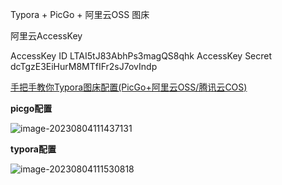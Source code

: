 Typora + PicGo + 阿里云OSS 图床

阿里云AccessKey

AccessKey ID					LTAI5tJ83AbhPs3magQS8qhk
AccessKey Secret				dcTgzE3EiHurM8MTfIFr2sJ7ovIndp

[手把手教你Typora图床配置(PicGo+阿里云OSS/腾讯云COS)](https://blog.csdn.net/qq_51808107/article/details/124044961)

**picgo配置**

![image-20230804111437131](https://zwx-pic.oss-cn-beijing.aliyuncs.com/img/image-20230804111437131.png)



**typora配置**

![image-20230804111530818](https://zwx-pic.oss-cn-beijing.aliyuncs.com/img/image-20230804111530818.png)
